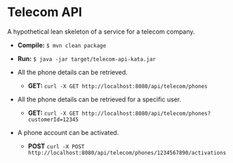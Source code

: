 # Telecom API
A hypothetical lean skeleton of a service for a telecom company.

* **Compile:** `$ mvn clean package`

* **Run:** `$ java -jar target/telecom-api-kata.jar`

* All the phone details can be retrieved.
  * **GET:** `curl -X GET http://localhost:8080/api/telecom/phones`

* All the phone details can be retrieved for a specific user.
  * **GET:** `curl -X GET http://localhost:8080/api/telecom/phones?customerId=12345`

* A phone account can be activated.
  * **POST** `curl -X POST http://localhost:8080/api/telecom/phones/1234567890/activations`

